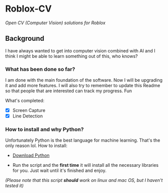 # Roblox-CV #

*Open CV (Computer Vision) solutions for Roblox*

## Background ##

I have always wanted to get into computer vision combined with AI and I think I might be able to learn something out of this, who knows?

### What has been done so far? ###

I am done with the main foundation of the software.
Now I will be upgrading it and add more features. I will also try to remember to update this Readme so that people that are interested can track my progress. Fun

What's completed:

- [x] Screen Capture  
- [x] Line Detection

### How to install and why Python? ###

Unfortunately Python is the best language for machine learning. That's the only reason lol. How to install: 

* [Download Python](www.python.org)

* Run the script and the **first time** it will install all the necessary libraries for you. Just wait until it's finished and enjoy.

*(Please note that this script **should** work on linux and mac OS, but I haven't tested it)*